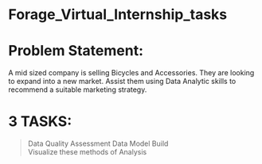# Forage_Virtual_Internship_tasks

# Problem Statement:
 A mid sized company is selling Bicycles and Accessories. They are looking to expand into a new market. Assist them using Data Analytic skills to recommend a suitable marketing strategy.
# 3 TASKS:
> Data Quality Assessment
> Data Model Build\
> Visualize these methods of Analysis

